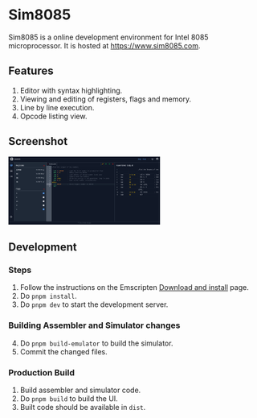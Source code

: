 Sim8085
=======

Sim8085 is a online development environment for Intel 8085 microprocessor. It is
hosted at https://www.sim8085.com.

## Features

1. Editor with syntax highlighting.
2. Viewing and editing of registers, flags and memory.
3. Line by line execution.
4. Opcode listing view.

## Screenshot

<img src="public/images/screen.png" width="60%"/>

## Development

### Steps

1. Follow the instructions on the Emscripten [Download and install](https://emscripten.org/docs/getting_started/downloads.html) page.
2. Do `pnpm install`.
3. Do `pnpm dev` to start the development server.

### Building Assembler and Simulator changes
4. Do `pnpm build-emulator` to build the simulator.
5. Commit the changed files.

### Production Build

1. Build assembler and simulator code.
2. Do `pnpm build` to build the UI.
3. Built code should be available in `dist`.
